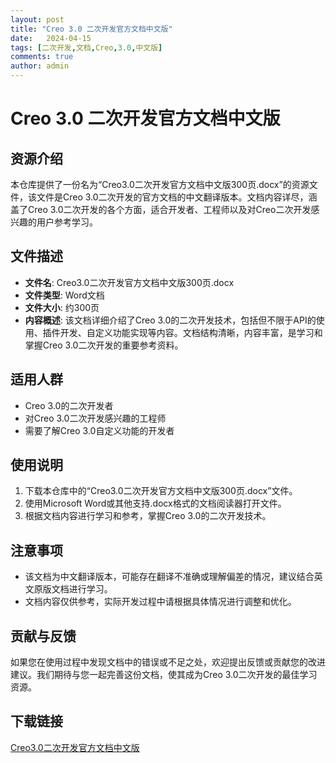 ```yaml
---
layout: post
title: "Creo 3.0 二次开发官方文档中文版"
date:   2024-04-15
tags: [二次开发,文档,Creo,3.0,中文版]
comments: true
author: admin
---
```

# Creo 3.0 二次开发官方文档中文版

## 资源介绍

本仓库提供了一份名为“Creo3.0二次开发官方文档中文版300页.docx”的资源文件，该文件是Creo 3.0二次开发的官方文档的中文翻译版本。文档内容详尽，涵盖了Creo 3.0二次开发的各个方面，适合开发者、工程师以及对Creo二次开发感兴趣的用户参考学习。

## 文件描述

- **文件名**: Creo3.0二次开发官方文档中文版300页.docx
- **文件类型**: Word文档
- **文件大小**: 约300页
- **内容概述**: 该文档详细介绍了Creo 3.0的二次开发技术，包括但不限于API的使用、插件开发、自定义功能实现等内容。文档结构清晰，内容丰富，是学习和掌握Creo 3.0二次开发的重要参考资料。

## 适用人群

- Creo 3.0的二次开发者
- 对Creo 3.0二次开发感兴趣的工程师
- 需要了解Creo 3.0自定义功能的开发者

## 使用说明

1. 下载本仓库中的“Creo3.0二次开发官方文档中文版300页.docx”文件。
2. 使用Microsoft Word或其他支持.docx格式的文档阅读器打开文件。
3. 根据文档内容进行学习和参考，掌握Creo 3.0的二次开发技术。

## 注意事项

- 该文档为中文翻译版本，可能存在翻译不准确或理解偏差的情况，建议结合英文原版文档进行学习。
- 文档内容仅供参考，实际开发过程中请根据具体情况进行调整和优化。

## 贡献与反馈

如果您在使用过程中发现文档中的错误或不足之处，欢迎提出反馈或贡献您的改进建议。我们期待与您一起完善这份文档，使其成为Creo 3.0二次开发的最佳学习资源。

## 下载链接

[Creo3.0二次开发官方文档中文版](https://pan.quark.cn/s/1e772dc10c0e)